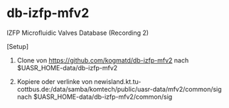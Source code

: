 # db-izfp-mfv2
IZFP Microfluidic Valves Database (Recording 2)


[Setup]

1. Clone von https://github.com/kogmatd/db-izfp-mfv2
   nach $UASR_HOME-data/db-izfp-mfv2

2. Kopiere oder verlinke
    von newisland.kt.tu-cottbus.de:/data/samba/komtech/public/uasr-data/mfv2/common/sig
    nach $UASR_HOME-data/db-izfp-mfv2/common/sig
